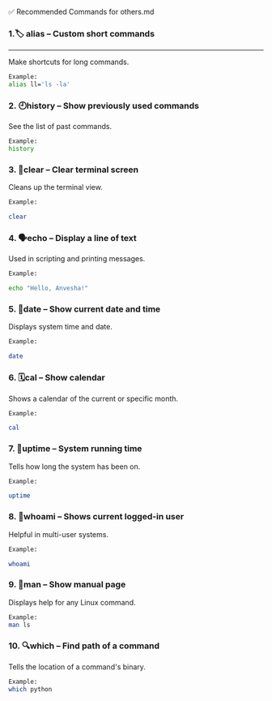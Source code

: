 
✅ Recommended Commands for others.md

### 1.🏷️ alias – Custom short commands
___
Make shortcuts for long commands.

 ```bash
Example:
alias ll='ls -la'
 ``` 
### 2. 🕘history – Show previously used commands

See the list of past commands.


 ```bash
Example:
history
 ``` 
### 3. 🧹clear – Clear terminal screen

Cleans up the terminal view.


 ```bash
Example:

clear
  ```
### 4. 🗣️echo – Display a line of text

Used in scripting and printing messages.

 ```bash
Example:
 
echo "Hello, Anvesha!"
  ```

### 5. 📅date – Show current date and time

Displays system time and date.


 ```bash
Example:

date
 ```
### 6. 🗓️cal – Show calendar

Shows a calendar of the current or specific month.

 ```bash
Example:

cal
 ```
### 7. 🔋uptime – System running time

Tells how long the system has been on.

 ```bash
Example:

uptime
 ```
### 8. 👤whoami – Shows current logged-in user

Helpful in multi-user systems.


 ```bash
Example:

whoami
 ```
### 9. 📘man – Show manual page

Displays help for any Linux command.

 ```bash
Example:
man ls

```
### 10. 🔍which – Find path of a command

Tells the location of a command's binary.
  
 ```bash
Example:
which python
 ```
